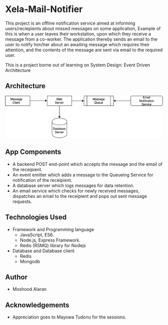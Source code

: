 # Xela-Mail-Notifier

This project is an offline notification service aimed at informing users/reciepients about missed messages on some application, Example of this is when a user leaves their workstation, upon which they receive a message from a co-worker. The application thereby sends an email to the user to notify him/her about an awaiting message which requires their attention, and the contents of the message are sent via email to the required user.

This is a project borne out of learning on System Design: Event Driven Architecture

## Architecture

<img src='xela-notification-service.png'></img>

## App Components

- A backend POST end-point which accepts the message and the email of the receipient.
- An event emitter which adds a message to the Queueing Service for notification of the receipient.
- A database server which logs messages for data retention.
- An email service which checks for newly received messages, dispatches an email to the receipient and pops out sent message requests.

## Technologies Used

- Framework and Programming language
  - JavaScript, ES6.
  - Node.js, Express Framework.
  - Redis (RSMQ) library for Nodejs
- Database and Database client
  - Redis
  - Mongodb

## Author

- Moshood Alaran

## Acknowledgements

- Appreciation goes to Mayowa Tudonu for the sessions.
